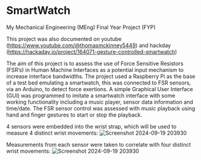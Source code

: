 # SmartWatch

My Mechanical Engineering (MEng) Final Year Project (FYP)

This project was also documented on youtube (https://www.youtube.com/@thomasmckinney5449) and hackday (https://hackaday.io/project/164071-gesture-controlled-smartwatch)

The aim of this project is to assess the use of Force Sensitive Resistors (FSR’s) in Human Machine Interfaces as a potential input mechanism to increase interface bandwidths. The project used a Raspberry Pi as the base of a test bed emulating a smartwatch, this was connected to FSR sensors, via an Arduino, to detect force exertions. A simple Graphical User Interface (GUI) was programmed to imitate a smartwatch interface with some working functionality including a music player, sensor data information and time/date. The FSR sensor control was assessed with music playback using hand and finger gestures to start or stop the playback.





4 sensors were embedded into the wrist strap, which will be used to measure 4 distinct wrist movements: 
![Screenshot 2024-09-19 203930](https://github.com/user-attachments/assets/019082ee-d984-4762-8e02-309f28d00310)


Measurements from each sensor were taken to correlate with four distinct wrist movements:
![Screenshot 2024-09-19 203930](https://github.com/user-attachments/assets/9f8784f1-bea0-489f-a38a-3a680233c047)


